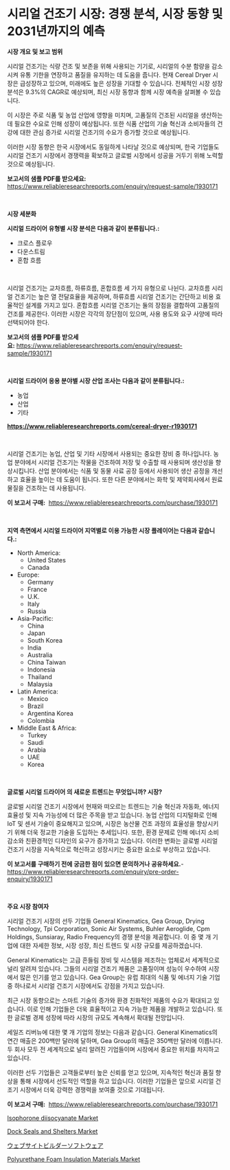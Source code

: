 <p><h1>시리얼 건조기 시장: 경쟁 분석, 시장 동향 및 2031년까지의 예측</h1></p><p><strong>시장 개요 및 보고 범위</strong></p>
<p><p>시리얼 건조기는 식량 건조 및 보존을 위해 사용되는 기기로, 시리얼의 수분 함량을 감소시켜 유통 기한을 연장하고 품질을 유지하는 데 도움을 줍니다. 현재 Cereal Dryer 시장은 급성장하고 있으며, 미래에도 높은 성장을 기대할 수 있습니다. 전체적인 시장 성장 분석은 9.3%의 CAGR로 예상되며, 최신 시장 동향과 함께 시장 예측을 살펴볼 수 있습니다. </p><p>이 시장은 주로 식품 및 농업 산업에 영향을 미치며, 고품질의 건조된 시리얼을 생산하는 데 필요한 수요로 인해 성장이 예상됩니다. 또한 식품 산업의 기술 혁신과 소비자들의 건강에 대한 관심 증가로 시리얼 건조기의 수요가 증가할 것으로 예상됩니다.</p><p>이러한 시장 동향은 한국 시장에서도 동일하게 나타날 것으로 예상되며, 한국 기업들도 시리얼 건조기 시장에서 경쟁력을 확보하고 글로벌 시장에서 성공을 거두기 위해 노력할 것으로 예상됩니다.</p></p>
<p><strong>보고서의 샘플 PDF를 받으세요:</strong> <a href="https://www.reliableresearchreports.com/enquiry/request-sample/1930171">https://www.reliableresearchreports.com/enquiry/request-sample/1930171</a></p>
<p>&nbsp;</p>
<p><strong>시장 세분화</strong></p>
<p><strong>시리얼 드라이어 유형별 시장 분석은 다음과 같이 분류됩니다.:</strong></p>
<p><ul><li>크로스 플로우</li><li>다운스트림</li><li>혼합 흐름</li></ul></p>
<p>&nbsp;</p>
<p><p>시리얼 건조기는 교차흐름, 하류흐름, 혼합흐름 세 가지 유형으로 나뉜다. 교차흐름 시리얼 건조기는 높은 열 전달효율을 제공하며, 하류흐름 시리얼 건조기는 간단하고 비용 효율적인 설계를 가지고 있다. 혼합흐름 시리얼 건조기는 둘의 장점을 결합하여 고품질의 건조를 제공한다. 이러한 시장은 각각의 장단점이 있으며, 사용 용도와 요구 사양에 따라 선택되어야 한다.</p></p>
<p><strong>보고서의 샘플 PDF를 받으세요:</strong>&nbsp;<a href="https://www.reliableresearchreports.com/enquiry/request-sample/1930171">https://www.reliableresearchreports.com/enquiry/request-sample/1930171</a></p>
<p>&nbsp;</p>
<p><strong> 시리얼 드라이어 응용 분야별 시장 산업 조사는 다음과 같이 분류됩니다.:</strong></p>
<p><ul><li>농업</li><li>산업</li><li>기타</li></ul></p>
<p><strong><a href="https://www.reliableresearchreports.com/cereal-dryer-r1930171">https://www.reliableresearchreports.com/cereal-dryer-r1930171</a></strong></p>
<p>&nbsp;</p>
<p><p>시리얼 건조기는 농업, 산업 및 기타 시장에서 사용되는 중요한 장비 중 하나입니다. 농업 분야에서 시리얼 건조기는 작물을 건조하여 저장 및 수출할 때 사용되며 생산성을 향상시킵니다. 산업 분야에서는 식품 및 동물 사료 공장 등에서 사용되어 생산 공정을 개선하고 효율을 높이는 데 도움이 됩니다. 또한 다른 분야에서는 화학 및 제약회사에서 원료 물질을 건조하는 데 사용됩니다.</p></p>
<p><strong>이 보고서 구매:</strong>&nbsp; <a href="https://www.reliableresearchreports.com/purchase/1930171">https://www.reliableresearchreports.com/purchase/1930171</a></p>
<p>&nbsp;</p>
<p><strong>지역 측면에서 시리얼 드라이어 지역별로 이용 가능한 시장 플레이어는 다음과 같습니다.:</strong></p>
<p><ul>
    <li>
        North America:
        <ul>
            <li>United States</li>
            <li>Canada</li>
        </ul>
    </li>
    <li>
        Europe:
        <ul>
            <li>Germany</li>
            <li>France</li>
            <li>U.K.</li>
            <li>Italy</li>
            <li>Russia</li>
        </ul>
    </li>
    <li>
        Asia-Pacific:
        <ul>
            <li>China</li>
            <li>Japan</li>
            <li>South Korea</li>
            <li>India</li>
            <li>Australia</li>
            <li>China Taiwan</li>
            <li>Indonesia</li>
            <li>Thailand</li>
            <li>Malaysia</li>
        </ul>
    </li>
    <li>
        Latin America:
        <ul>
            <li>Mexico</li>
            <li>Brazil</li>
            <li>Argentina Korea</li>
            <li>Colombia</li>
        </ul>
    </li>
    <li>
        Middle East & Africa:
        <ul>
            <li>Turkey</li>
            <li>Saudi</li>
            <li>Arabia</li>
            <li>UAE</li>
            <li>Korea</li>
        </ul>
    </li>
    </ul></p>
<p>&nbsp;</p>
<p><strong>글로벌 시리얼 드라이어 의 새로운 트렌드는 무엇입니까? 시장?</strong></p>
<p><p>글로벌 시리얼 건조기 시장에서 현재와 떠오르는 트렌드는 기술 혁신과 자동화, 에너지 효율성 및 지속 가능성에 더 많은 주목을 받고 있습니다. 농업 산업의 디지털화로 인해 IoT 및 센서 기술이 중요해지고 있으며, 시장은 농산물 건조 과정의 효율성을 향상시키기 위해 더욱 정교한 기술을 도입하는 추세입니다. 또한, 환경 문제로 인해 에너지 소비 감소와 친환경적인 디자인의 요구가 증가하고 있습니다. 이러한 변화는 글로벌 시리얼 건조기 시장을 지속적으로 혁신하고 성장시키는 중요한 요소로 부상하고 있습니다.</p></p>
<p><strong>이 보고서를 구매하기 전에 궁금한 점이 있으면 문의하거나 공유하세요.</strong>- <a href="https://www.reliableresearchreports.com/enquiry/pre-order-enquiry/1930171">https://www.reliableresearchreports.com/enquiry/pre-order-enquiry/1930171</a></p>
<p>&nbsp;</p>
<p><strong>주요 시장 참여자</strong></p>
<p><p>시리얼 건조기 시장의 선두 기업들 General Kinematics, Gea Group, Drying Technology, Tpi Corporation, Sonic Air Systems, Buhler Aeroglide, Cpm Holdings, Sunsiaray, Radio Frequency의 경쟁 분석을 제공합니다. 이 중 몇 개 기업에 대한 자세한 정보, 시장 성장, 최신 트렌드 및 시장 규모를 제공하겠습니다.</p><p>General Kinematics는 고급 흔들림 장비 및 시스템을 제조하는 업체로서 세계적으로 널리 알려져 있습니다. 그들의 시리얼 건조기 제품은 고품질이며 성능이 우수하여 시장에서 많은 인기를 얻고 있습니다. Gea Group는 유럽 최대의 식품 및 에너지 기술 기업 중 하나로서 시리얼 건조기 시장에서도 강점을 가지고 있습니다.</p><p>최근 시장 동향으로는 스마트 기술의 증가와 환경 친화적인 제품의 수요가 확대되고 있습니다. 이로 인해 기업들은 더욱 효율적이고 지속 가능한 제품을 개발하고 있습니다. 또한 글로벌 경제 성장에 따라 시장의 규모도 계속해서 확대될 전망입니다.</p><p>세일즈 리버뉴에 대한 몇 개 기업의 정보는 다음과 같습니다. General Kinematics의 연간 매출은 200백만 달러에 달하며, Gea Group의 매출은 350백만 달러에 이릅니다. 두 회사 모두 전 세계적으로 널리 알려진 기업들이며 시장에서 중요한 위치를 차지하고 있습니다.</p><p>이러한 선두 기업들은 고객들로부터 높은 신뢰를 얻고 있으며, 지속적인 혁신과 품질 향상을 통해 시장에서 선도적인 역할을 하고 있습니다. 이러한 기업들은 앞으로 시리얼 건조기 시장에서 더욱 강력한 경쟁력을 보여줄 것으로 기대됩니다.</p></p>
<p><strong>이 보고서 구매:</strong>&nbsp;&nbsp;<a href="https://www.reliableresearchreports.com/purchase/1930171">https://www.reliableresearchreports.com/purchase/1930171</a></p>
<p><p><a href="https://www.linkedin.com/pulse/global-isophorone-diisocyanate-market-size-trends-insights-projections-tgfce?trackingId=JKoHCbvSZkcjdtqzrIXTig%3D%3D">Isophorone diisocyanate Market</a></p><p><a href="https://github.com/moyahfrancoestellec51j635wcx/Market-Research-Report-List-2/blob/main/dock-seals-and-shelters-market.md">Dock Seals and Shelters Market</a></p><p><a href="https://github.com/lily-u-genius/Market-Research-Report-List-1/blob/main/585971522018.md">ウェブサイトビルダーソフトウェア</a></p><p><a href="https://www.linkedin.com/pulse/polyurethane-foam-insulation-materials-market-size-growing-forecasted-jmuoe?trackingId=YF%2FfmneA%2B0k%2BIbTp8aKSYg%3D%3D">Polyurethane Foam Insulation Materials Market</a></p></p>